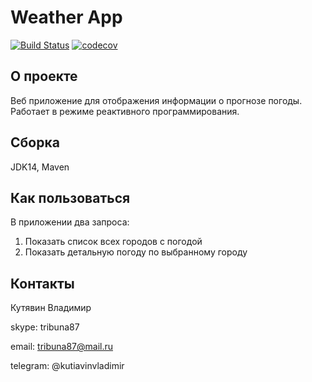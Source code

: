 # Weather App
[![Build Status](https://app.travis-ci.com/kva-devops/weather_reactive.svg?branch=master)](https://app.travis-ci.com/kva-devops/weather_reactive)
[![codecov](https://codecov.io/gh/kva-devops/weather_reactive/branch/master/graph/badge.svg?token=75QME588AM)](https://codecov.io/gh/kva-devops/weather_reactive)

## О проекте
Веб приложение для отображения информации о прогнозе погоды.
Работает в режиме реактивного программирования.

## Сборка
JDK14, Maven

## Как пользоваться
В приложении два запроса:
1. Показать список всех городов с погодой
2. Показать детальную погоду по выбранному городу

## Контакты
Кутявин Владимир

skype: tribuna87

email: tribuna87@mail.ru

telegram: @kutiavinvladimir